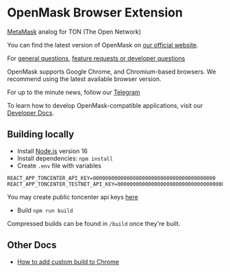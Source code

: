 # OpenMask Browser Extension

[MetaMask](https://github.com/MetaMask/metamask-extension) analog for TON (The Open Network)

You can find the latest version of OpenMask on [our official website](https://openmask.app/).

For [general questions](https://github.com/OpenProduct/openmask-extension/discussions), [feature requests or developer questions](https://github.com/OpenProduct/openmask-extension/issues)

OpenMask supports Google Chrome, and Chromium-based browsers. We recommend using the latest available browser version.

For up to the minute news, follow our [Telegram](https://t.me/openproduct)

To learn how to develop OpenMask-compatible applications, visit our [Developer Docs](https://openmask.app/docs/introduction).

## Building locally

- Install [Node.js](https://nodejs.org) version 16
- Install dependencies: `npm install`
- Create `.env` file with variables

```
REACT_APP_TONCENTER_API_KEY=0000000000000000000000000000000000000000
REACT_APP_TONCENTER_TESTNET_API_KEY=0000000000000000000000000000000000000000
```

You may create public toncenter api keys [here](https://toncenter.com/)

- Build `npm run build`

Compressed builds can be found in `/build` once they're built.

## Other Docs

- [How to add custom build to Chrome](https://github.com/MetaMask/metamask-extension/blob/develop/docs/add-to-chrome.md)
